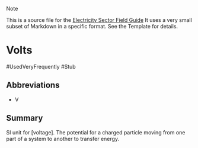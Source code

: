 > [!NOTE] 
> This is a source file for the [Electricity Sector Field Guide](https://grahamlea.github.io/Electricity-Sector-Field-Guide/)
> It uses a very small subset of Markdown in a specific format. See the Template for details.

# Volts
#UsedVeryFrequently
#Stub

## Abbreviations
- V


## Summary

SI unit  for [voltage].
The potential for a charged particle moving from one part of a system to another to transfer energy.

